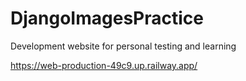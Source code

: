 # DjangoImagesPractice
Development website for personal testing and learning

https://web-production-49c9.up.railway.app/
